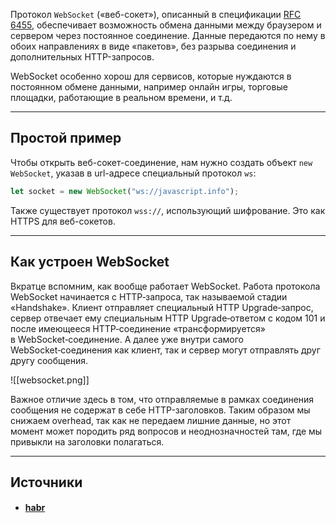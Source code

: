 Протокол `WebSocket` («веб-сокет»), описанный в спецификации [RFC 6455](http://tools.ietf.org/html/rfc6455), обеспечивает возможность обмена данными между браузером и сервером через постоянное соединение. Данные передаются по нему в обоих направлениях в виде «пакетов», без разрыва соединения и дополнительных HTTP-запросов.

WebSocket особенно хорош для сервисов, которые нуждаются в постоянном обмене данными, например онлайн игры, торговые площадки, работающие в реальном времени, и т.д.

---

## Простой пример

Чтобы открыть веб-сокет-соединение, нам нужно создать объект `new WebSocket`, указав в url-адресе специальный протокол `ws`:

```javascript
let socket = new WebSocket("ws://javascript.info");
```

Также существует протокол `wss://`, использующий шифрование. Это как HTTPS для веб-сокетов.

---

## Как устроен WebSocket

Вкратце вспомним, как вообще работает WebSocket. Работа протокола WebSocket начинается с HTTP‑запроса, так называемой стадии «Handshake». Клиент отправляет специальный HTTP Upgrade‑запрос, сервер отвечает ему специальным HTTP Upgrade‑ответом с кодом 101 и после имеющееся HTTP‑соединение «трансформируется» в WebSocket‑соединение. А далее уже внутри самого WebSocket‑соединения как клиент, так и сервер могут отправлять друг другу сообщения.

![[websocket.png]]

Важное отличие здесь в том, что отправляемые в рамках соединения сообщения не содержат в себе HTTP-заголовков. Таким образом мы снижаем overhead, так как не передаем лишние данные, но этот момент может породить ряд вопросов и неоднозначностей там, где мы привыкли на заголовки полагаться.

---

## Источники
- #### [habr](https://habr.com/ru/articles/790272/)